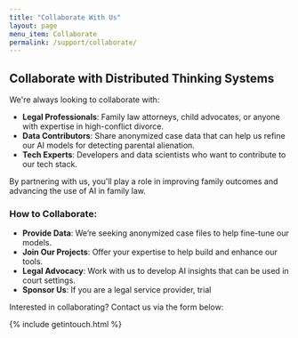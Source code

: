 ```yaml
---
title: "Collaborate With Us"
layout: page
menu_item: Collaborate
permalink: /support/collaborate/
---
```


## Collaborate with Distributed Thinking Systems

We're always looking to collaborate with:

- **Legal Professionals**: Family law attorneys, child advocates, or anyone with expertise in high-conflict divorce.
- **Data Contributors**: Share anonymized case data that can help us refine our AI models for detecting parental alienation.
- **Tech Experts**: Developers and data scientists who want to contribute to our tech stack.

By partnering with us, you'll play a role in improving family outcomes and advancing the use of AI in family law.

### How to Collaborate:

- **Provide Data**: We’re seeking anonymized case files to help fine-tune our models.
- **Join Our Projects**: Offer your expertise to help build and enhance our tools.
- **Legal Advocacy**: Work with us to develop AI insights that can be used in court settings.
- **Sponsor Us**: If you are a legal service provider, trial 

Interested in collaborating? Contact us via the form below:

{% include getintouch.html %}